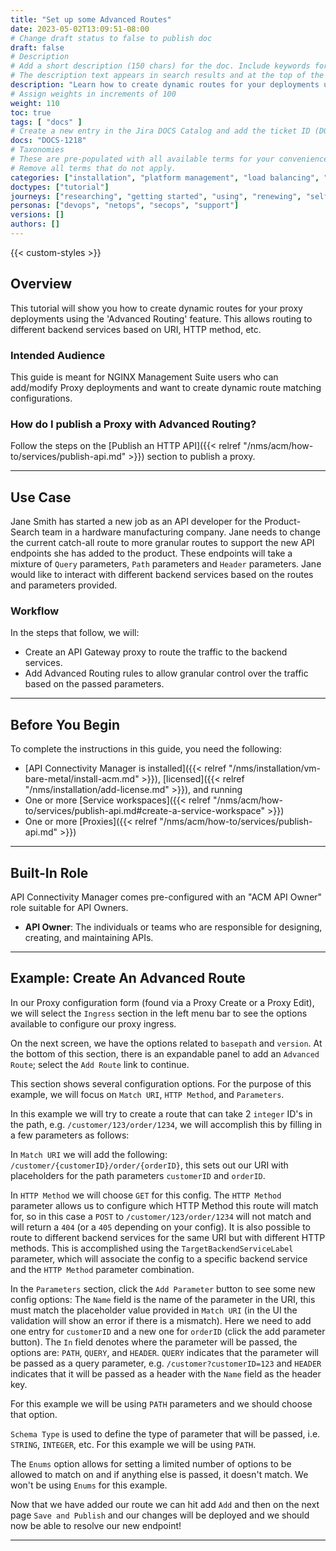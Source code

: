 ```yaml
---
title: "Set up some Advanced Routes"
date: 2023-05-02T13:09:51-08:00
# Change draft status to false to publish doc
draft: false
# Description
# Add a short description (150 chars) for the doc. Include keywords for SEO. 
# The description text appears in search results and at the top of the doc.
description: "Learn how to create dynamic routes for your deployments using NGINX Management Suite API Connectivity Manager."
# Assign weights in increments of 100
weight: 110
toc: true
tags: [ "docs" ]
# Create a new entry in the Jira DOCS Catalog and add the ticket ID (DOCS-<number>) below
docs: "DOCS-1218"
# Taxonomies
# These are pre-populated with all available terms for your convenience.
# Remove all terms that do not apply.
categories: ["installation", "platform management", "load balancing", "api management", "service mesh", "security", "analytics"]
doctypes: ["tutorial"]
journeys: ["researching", "getting started", "using", "renewing", "self service"]
personas: ["devops", "netops", "secops", "support"]
versions: []
authors: []
---
```


{{< custom-styles >}}

## Overview

This tutorial will show you how to create dynamic routes for your proxy deployments using the 'Advanced Routing' feature.
This allows routing to different backend services based on URI, HTTP method, etc.

### Intended Audience

This guide is meant for NGINX Management Suite users who can add/modify Proxy deployments and want to create dynamic route matching configurations.

### How do I publish a Proxy with Advanced Routing?

Follow the steps on the [Publish an HTTP API]({{< relref "/nms/acm/how-to/services/publish-api.md" >}}) section to publish a proxy.

---

## Use Case

Jane Smith has started a new job as an API developer for the Product-Search team in a hardware manufacturing company.
Jane needs to change the current catch-all route to more granular routes to support the new API endpoints she has added to the product.
These endpoints will take a mixture of `Query` parameters, `Path` parameters and `Header` parameters. Jane would like to interact with different backend services based on the routes and parameters provided.

### Workflow

In the steps that follow, we will:

- Create an API Gateway proxy to route the traffic to the backend services.
- Add Advanced Routing rules to allow granular control over the traffic based on the passed parameters.

---

## Before You Begin

To complete the instructions in this guide, you need the following:

- [API Connectivity Manager is installed]({{< relref "/nms/installation/vm-bare-metal/install-acm.md" >}}), [licensed]({{< relref "/nms/installation/add-license.md" >}}), and running
- One or more [Service workspaces]({{< relref "/nms/acm/how-to/services/publish-api.md#create-a-service-workspace" >}})
- One or more [Proxies]({{< relref "/nms/acm/how-to/services/publish-api.md" >}})

---

## Built-In Role

API Connectivity Manager comes pre-configured with an "ACM API Owner" role suitable for API Owners.

- **API Owner**: The individuals or teams who are responsible for designing, creating, and maintaining APIs.

---

## Example: Create An Advanced Route

In our Proxy configuration form (found via a Proxy Create or a Proxy Edit), we will select the `Ingress` section in the left menu bar to see the options available to configure our proxy ingress.

On the next screen, we have the options related to `basepath` and `version`. At the bottom of this section, there is an expandable panel to add an `Advanced Route`; select the `Add Route` link to continue.

This section shows several configuration options. For the purpose of this example, we will focus on `Match URI`, `HTTP Method`, and `Parameters`.

In this example we will try to create a route that can take 2 `integer` ID's in the path, e.g. `/customer/123/order/1234`, we will accomplish this by filling in a few parameters as follows:

In `Match URI` we will add the following: `/customer/{customerID}/order/{orderID}`, this sets out our URI with placeholders for the path parameters `customerID` and `orderID`.

In `HTTP Method` we will choose `GET` for this config. The `HTTP Method` parameter allows us to configure which HTTP Method this route will match for, so in this case a `POST` to `/customer/123/order/1234` will not match and will return a `404` (or a `405` depending on your config).
It is also possible to route to different backend services for the same URI but with different HTTP methods. This is accomplished using the `TargetBackendServiceLabel` parameter, which will associate the config to a specific backend service and the `HTTP Method` parameter combination.

In the `Parameters` section, click the `Add Parameter` button to see some new config options:
The `Name` field is the name of the parameter in the URI, this must match the placeholder value provided in `Match URI` (in the UI the validation will show an error if there is a mismatch).
Here we need to add one entry for `customerID` and a new one for `orderID` (click the add parameter button).
The `In` field denotes where the parameter will be passed, the options are: `PATH`, `QUERY`, and `HEADER`.
`QUERY` indicates that the parameter will be passed as a query parameter, e.g. `/customer?customerID=123` and `HEADER` indicates that it will be passed as a header with the `Name` field as the header key.

For this example we will be using `PATH` parameters and we should choose that option.

`Schema Type` is used to define the type of parameter that will be passed, i.e. `STRING`, `INTEGER`, etc.
For this example we will be using `PATH`.

The `Enums` option allows for setting a limited number of options to be allowed to match on and if anything else is passed, it doesn't match.
We won't be using `Enums` for this example.

Now that we have added our route we can hit add `Add` and then on the next page `Save and Publish` and our changes will be deployed and we should now be able to resolve our new endpoint!

---
